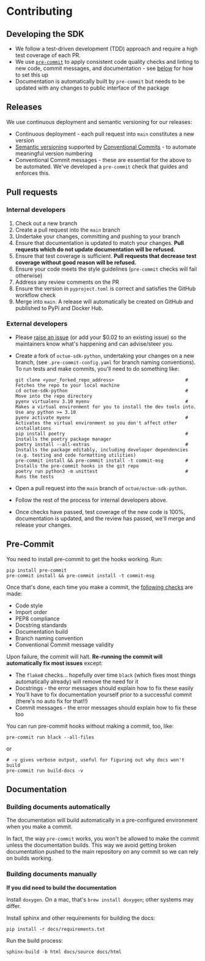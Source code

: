 # Contributing

## Developing the SDK

- We follow a test-driven development (TDD) approach and require a high test coverage of each PR.
- We use [`pre-commit`](https://pre-commit.com/) to apply consistent code quality checks and linting to new code, commit messages, and documentation - see [below](#pre-commit) for how to set this up
- Documentation is automatically built by `pre-commit` but needs to be updated with any changes to public interface of the package

## Releases

We use continuous deployment and semantic versioning for our releases:

- Continuous deployment - each pull request into `main` constitutes a new version
- [Semantic versioning](https://semver.org/) supported by [Conventional Commits](https://github.com/octue/conventional-commits) - to automate meaningful version numbering
- Conventional Commit messages - these are essential for the above to be automated. We've developed a `pre-commit` check that guides and enforces this.

## Pull requests

### Internal developers

1. Check out a new branch
2. Create a pull request into the `main` branch
3. Undertake your changes, committing and pushing to your branch
4. Ensure that documentation is updated to match your changes. **Pull requests which do not update documentation will be refused.**
5. Ensure that test coverage is sufficient. **Pull requests that decrease test coverage without good reason will be refused.**
6. Ensure your code meets the style guidelines (`pre-commit` checks will fail otherwise)
7. Address any review comments on the PR
8. Ensure the version in `pyproject.toml` is correct and satisfies the GitHub workflow check
9. Merge into `main`. A release will automatically be created on GitHub and published to PyPi and Docker Hub.

### External developers

- Please [raise an issue](https://github.com/octue/octue-sdk-python/issues) (or add your $0.02 to an existing issue) so
  the maintainers know what's happening and can advise/steer you.

- Create a fork of `octue-sdk-python`, undertaking your changes on a new branch, (see `.pre-commit-config.yaml` for
  branch naming conventions). To run tests and make commits, you'll need to do something like:

  ```
  git clone <your_forked_repo_address>                          # Fetches the repo to your local machine
  cd octue-sdk-python                                           # Move into the repo directory
  pyenv virtualenv 3.10 myenv                                   # Makes a virtual environment for you to install the dev tools into. Use any python >= 3.10
  pyenv activate myenv                                          # Activates the virtual environment so you don't affect other installations
  pip install poetry                                            # Installs the poetry package manager
  poetry install --all-extras                                   # Installs the package editably, including developer dependencies (e.g. testing and code formatting utilities)
  pre-commit install && pre-commit install -t commit-msg        # Installs the pre-commit hooks in the git repo
  poetry run python3 -m unittest                                # Runs the tests
  ```

- Open a pull request into the `main` branch of `octue/octue-sdk-python`.
- Follow the rest of the process for internal developers above.
- Once checks have passed, test coverage of the new code is 100%, documentation is updated, and the review has passed,
  we'll merge and release your changes.

## Pre-Commit

You need to install pre-commit to get the hooks working. Run:

```
pip install pre-commit
pre-commit install && pre-commit install -t commit-msg
```

Once that's done, each time you make a commit, the [following checks](/.pre-commit-config.yaml) are made:

- Code style
- Import order
- PEP8 compliance
- Docstring standards
- Documentation build
- Branch naming convention
- Conventional Commit message validity

Upon failure, the commit will halt. **Re-running the commit will automatically fix most issues** except:

- The `flake8` checks... hopefully over time `black` (which fixes most things automatically already) will remove the need for it
- Docstrings - the error messages should explain how to fix these easily
- You'll have to fix documentation yourself prior to a successful commit (there's no auto fix for that!!)
- Commit messages - the error messages should explain how to fix these too

You can run pre-commit hooks without making a commit, too, like:

```
pre-commit run black --all-files
```

or

```
# -v gives verbose output, useful for figuring out why docs won't build
pre-commit run build-docs -v
```

## Documentation

### Building documents automatically

The documentation will build automatically in a pre-configured environment when you make a commit.

In fact, the way `pre-commit` works, you won't be allowed to make the commit unless the documentation builds. This way
we avoid getting broken documentation pushed to the main repository on any commit so we can rely on builds working.

### Building documents manually

**If you did need to build the documentation**

Install `doxygen`. On a mac, that's `brew install doxygen`; other systems may differ.

Install sphinx and other requirements for building the docs:

```
pip install -r docs/requirements.txt
```

Run the build process:

```
sphinx-build -b html docs/source docs/html
```
